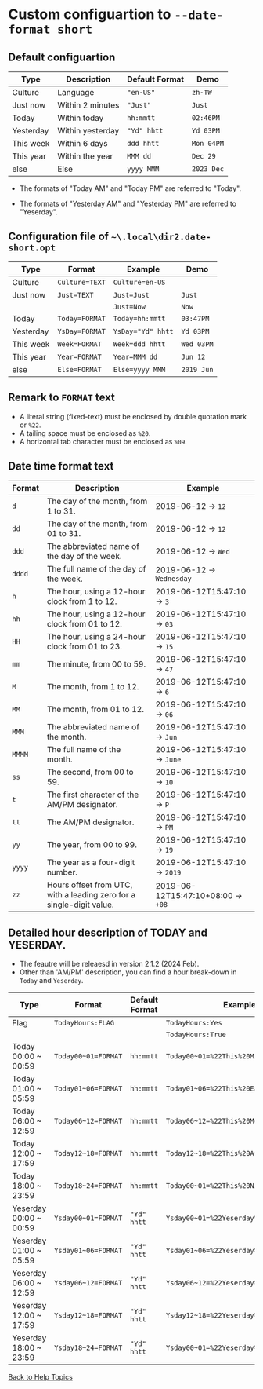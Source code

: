 # Custom configuartion to ```--date-format short```

## Default configuartion

| Type      | Description      | Default Format  | Demo        |
| ----      | -----------      | --------------  | -------        |
| Culture   | Language         | ```"en-US"```   | ```zh-TW```    |
| Just now  | Within 2 minutes | ```"Just"```    | ```Just```     |
| Today     | Within today     | ```hh:mmtt```   | ```02:46PM```  |
| Yesterday | Within yesterday | ```"Yd" hhtt``` | ```Yd 03PM```  |
| This week | Within 6 days    | ```ddd hhtt```  | ```Mon 04PM``` |
| This year | Within the year  | ```MMM dd```    | ```Dec 29```   |
| else      | Else             | ```yyyy MMM```  | ```2023 Dec``` |

* The formats of "Today AM" and "Today PM" are referred to "Today".

* The formats of "Yesterday AM" and "Yesterday PM" are referred to "Yeserday".


## Configuration file of ```~\.local\dir2.date-short.opt```

| Type      | Format              | Example               | Demo |
| ----      | -----------         | ------                | ---- |
| Culture   | ```Culture=TEXT```  | ```Culture=en-US```   | |
| Just now  | ```Just=TEXT```     | ```Just=Just```       | ```Just```     |
|           |                     | ```Just=Now```        | ```Now```      |
| Today     | ```Today=FORMAT```  | ```Today=hh:mmtt```   | ```03:47PM```  |
| Yesterday | ```YsDay=FORMAT```  | ```YsDay="Yd" hhtt``` | ```Yd 03PM```  |
| This week | ```Week=FORMAT```   | ```Week=ddd hhtt```   | ```Wed 03PM``` |
| This year | ```Year=FORMAT```   | ```Year=MMM dd```     | ```Jun 12```   |
| else      | ```Else=FORMAT```   | ```Else=yyyy MMM```   | ```2019 Jun``` |

## Remark to ```FORMAT``` text

* A literal string (fixed-text) must be enclosed by double quotation mark or ```%22```.
* A tailing space must be enclosed as ```%20```.
* A horizontal tab character must be enclosed as ```%09```.

## Date time format text

| Format | Description | Example |
| ------ | ----------- | ------- |
| ```d``` | The day of the month, from 1 to 31. | 2019-06-12 -> ```12``` |
| ```dd``` | The day of the month, from 01 to 31. | 2019-06-12 -> ```12``` |
| ```ddd``` | The abbreviated name of the day of the week. | 2019-06-12 -> ```Wed``` |
| ```dddd``` | The full name of the day of the week. | 2019-06-12 -> ```Wednesday``` |
| ```h``` | The hour, using a 12-hour clock from 1 to 12. | 2019-06-12T15:47:10 -> ```3``` |
| ```hh``` | The hour, using a 12-hour clock from 01 to 12. | 2019-06-12T15:47:10 -> ```03``` |
| ```HH``` | The hour, using a 24-hour clock from 01 to 23. | 2019-06-12T15:47:10 -> ```15``` |
| ```mm``` | The minute, from 00 to 59. | 2019-06-12T15:47:10 -> ```47``` |
| ```M``` | The month, from 1 to 12. | 2019-06-12T15:47:10 -> ```6``` |
| ```MM``` | The month, from 01 to 12. | 2019-06-12T15:47:10 -> ```06``` |
| ```MMM``` | The abbreviated name of the month. | 2019-06-12T15:47:10 -> ```Jun``` |
| ```MMMM``` | The full name of the month. | 2019-06-12T15:47:10 -> ```June``` |
| ```ss``` | The second, from 00 to 59. | 2019-06-12T15:47:10 -> ```10``` |
| ```t``` | The first character of the AM/PM designator. | 2019-06-12T15:47:10 -> ```P``` |
| ```tt``` | The AM/PM designator. | 2019-06-12T15:47:10 -> ```PM``` |
| ```yy``` | The year, from 00 to 99. | 2019-06-12T15:47:10 -> ```19``` |
| ```yyyy``` | The year as a four-digit number. | 2019-06-12T15:47:10 -> ```2019``` |
| ```zz``` | Hours offset from UTC, with a leading zero for a single-digit value. | 2019-06-12T15:47:10+08:00 -> ```+08``` |

## Detailed hour description of TODAY and YESERDAY.

* The feautre will be releaesd in version 2.1.2 (2024 Feb).
* Other than 'AM/PM' description, you can find a hour break-down in ```Today``` and ```Yeserday```.


| Type | Format | Default Format | Example Format | Example |
| ---- | ------ | -------------- | -------------- | ------- |
| Flag | ```TodayHours:FLAG``` | | ```TodayHours:Yes```  | |
|      |                       | | ```TodayHours:True``` | |
| Today 00:00 ~ 00:59 | ```Today00~01=FORMAT``` | ```hh:mmtt```| ```Today00~01=%22This%20Midnight%22%20%09``` | ```This Midnight``` |
| Today 01:00 ~ 05:59 | ```Today01~06=FORMAT``` | ```hh:mmtt```| ```Today01~06=%22This%20Early%22%20h09``` | ```This Early 8``` |
| Today 06:00 ~ 12:59 | ```Today06~12=FORMAT``` | ```hh:mmtt```| ```Today06~12=%22This%20Morning%22%20h%09``` | ```This Morning 11``` |
| Today 12:00 ~ 17:59 | ```Today12~18=FORMAT``` | ```hh:mmtt```| ```Today12~18=%22This%20Afternoon%22%20h%09``` | ```This Afternoon 3``` |
| Today 18:00 ~ 23:59 | ```Today18~24=FORMAT``` | ```hh:mmtt```| ```Today00~01=%22This%20Night%22%20h%09``` | ```This Night 11``` |
| Yeserday 00:00 ~ 00:59 | ```Ysday00~01=FORMAT``` | ```"Yd" hhtt```| ```Ysday00~01=%22Yeserday%20Midnight%22%20%09``` | ```Yeserday Midnight``` |
| Yeserday 01:00 ~ 05:59 | ```Ysday01~06=FORMAT``` | ```"Yd" hhtt```| ```Ysday01~06=%22Yeserday%20Early%22%20h09``` | ```Yeserday Early 8``` |
| Yeserday 06:00 ~ 12:59 | ```Ysday06~12=FORMAT``` | ```"Yd" hhtt```| ```Ysday06~12=%22Yeserday%20Morning%22%20h%09``` | ```Yeserday Morning 11``` |
| Yeserday 12:00 ~ 17:59 | ```Ysday12~18=FORMAT``` | ```"Yd" hhtt```| ```Ysday12~18=%22Yeserday%20Afternoon%22%20h%09``` | ```Yeserday Afternoon 3``` |
| Yeserday 18:00 ~ 23:59 | ```Ysday18~24=FORMAT``` | ```"Yd" hhtt```| ```Ysday00~01=%22Yeserday%20Night%22%20h%09``` | ```Yeserday Night 11``` |


[Back to Help Topics](https://github.com/ck-yung/dir2cs/blob/main/docs/HELP.md)
